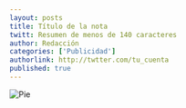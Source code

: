 ```yaml
---
layout: posts 
title: Título de la nota 
twitt: Resumen de menos de 140 caracteres 
author: Redacción 
categories: ['Publicidad'] 
authorlink: http://twtter.com/tu_cuenta 
published: true
---
```


![Pie](http://i.imgur.com/NeQ6wL2m.png)